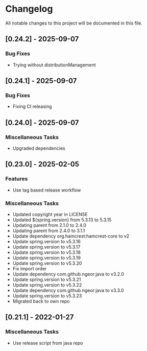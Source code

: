 # Changelog
All notable changes to this project will be documented in this file.

## [0.24.2] - 2025-09-07

### Bug Fixes

- Trying without distributionManagement

## [0.24.1] - 2025-09-07

### Bug Fixes

- Fixing CI releasing

## [0.24.0] - 2025-09-07

### Miscellaneous Tasks

- Upgraded dependencies

## [0.23.0] - 2025-02-05

### Features

- Use tag based release workflow

### Miscellaneous Tasks

- Updated copyright year in LICENSE
- Updated ${spring.version} from 5.3.13 to 5.3.15
- Updating parent from 2.1.0 to 2.4.0
- Updating parent from 2.4.0 to 3.1.1
- Update dependency org.hamcrest:hamcrest-core to v2
- Update spring.version to v5.3.16
- Update spring.version to v5.3.17
- Update spring.version to v5.3.18
- Update spring.version to v5.3.19
- Update spring.version to v5.3.20
- Fix import order
- Update dependency com.github.ngeor:java to v3.2.0
- Update spring.version to v5.3.21
- Update spring.version to v5.3.22
- Update dependency com.github.ngeor:java to v3.3.0
- Update spring.version to v5.3.23
- Migrated back to own repo

## [0.21.1] - 2022-01-27

### Miscellaneous Tasks

- Use release script from java repo

<!-- generated by git-cliff -->
